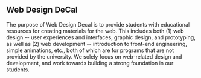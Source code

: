 ## Web Design DeCal
The purpose of Web Design Decal is to provide students with educational resources for creating materials for the web. This includes both (1) web design -- user experiences and interfaces, graphic design, and prototyping, as well as (2) web development -- introduction to front-end engineering, simple animations, etc., both of which are for programs that are not provided by the university. We solely focus on web-related design and development, and work towards building a strong foundation in our students.
